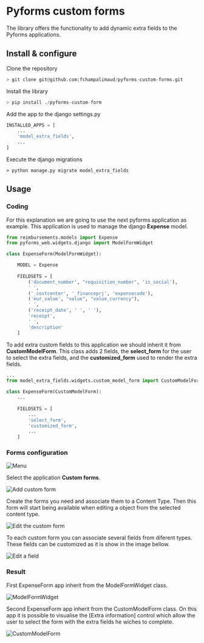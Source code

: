 # Pyforms custom forms

The library offers the functionality to add dynamic extra fields to the Pyforms applications.


## Install & configure

Clone the repository
```python
> git clone git@github.com:fchampalimaud/pyforms-custom-forms.git
```

Install the library
```python
> pip install ./pyforms-custom-form
```

Add the app to the django settings.py
```python
INSTALLED_APPS = [
    ...
    'model_extra_fields',
    ...
]
```

Execute the django migrations
```shell
> python manage.py migrate model_extra_fields
```

## Usage

### Coding

For this explanation we are going to use the next pyforms application as example.
This application is used to manage the django **Expense** model.

```python
from reimbursements.models import Expense
from pyforms_web.widgets.django import ModelFormWidget

class ExpenseForm(ModelFormWidget):

    MODEL = Expense
    
    FIELDSETS = [
        ('document_number', "requisition_number", 'is_social'),
        ' ',
        ('_costcenter', '_financeprj', 'expensecode'),
        ('eur_value', "value", "value_currency"),
        ' ',
        ('receipt_date', ' ', ' '),
        'receipt',
        ' ',
        'description'
    ]
```

To add extra custom fields to this application we should inherit it from **CustomModelForm**.
This class adds 2 fields, the **select_form** for the user to select the extra fields, 
and the **customized_form** used to render the extra fields.

```python
...
from model_extra_fields.widgets.custom_model_form import CustomModelForm

class ExpenseForm(CustomModelForm):
    ...
    
    FIELDSETS = [
        ...
        'select_form',
        'customized_form',
        ...
    ]
```

### Forms configuration

![Menu](https://raw.githubusercontent.com/fchampalimaud/pyforms-custom-forms/master/docs/images/user-menu.png)

Select the application **Custom forms**.

![Add custom form](https://raw.githubusercontent.com/fchampalimaud/pyforms-custom-forms/master/docs/images/add-custom-form.png)

Create the forms you need and associate them to a Content Type. Then this form will start being available when editing a object from the selected content type.

![Edit the custom form](https://raw.githubusercontent.com/fchampalimaud/pyforms-custom-forms/master/docs/images/edit-custom-form.png)

To each custom form you can associate several fields from diferent types. These fields can be customized as it is show in the image bellow.

![Edit a field](https://raw.githubusercontent.com/fchampalimaud/pyforms-custom-forms/master/docs/images/edit-field.png)


### Result

First ExpenseForm app inherit from the ModelFormWidget class.

![ModelFormWidget](https://raw.githubusercontent.com/fchampalimaud/pyforms-custom-forms/master/docs/images/model_form_widget.png)


Second ExpenseForm app inherit from the CustomModelForm class.
On this app it is possible to visualise the [Extra information] control which allow the user to select the form with the extra fields he wiches to complete.

![CustomModelForm](https://raw.githubusercontent.com/fchampalimaud/pyforms-custom-forms/master/docs/images/custom_model_form.png)